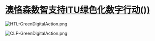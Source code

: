 <div class="h3 col text-center">
<a href="https://oxon8.netlify.app/post/2023-12-09-itu-cop28-outcomes" class="btn btn-outline-success px-5 py-3">

# 澳恪森数智支持ITU绿色化数字行动())

</a>
</div>

<div class="d-flex justify-content-center flex-row">
<div class="m-3">

![HTL-GreenDigitalAction.png](HTL-GreenDigitalAction.png)

</div>
<div class="m-5">

![CLP-GreenDigitalAction.png](CLP-GreenDigitalAction.png)

</div>
</div>